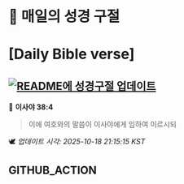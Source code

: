 # 🙏 매일의 성경 구절
# [Daily Bible verse]
## [![README에 성경구절 업데이트](https://github.com/DONGSUKA/first_test/actions/workflows/update-readme-bible.yml/badge.svg)](https://github.com/DONGSUKA/first_test/actions/workflows/update-readme-bible.yml)
<!-- START_BIBLE_VERSE -->
📖 **이사야 38:4**
> 이에 여호와의 말씀이 이사야에게 임하여 이르시되

🕊️ _업데이트 시각: 2025-10-18 21:15:15 KST_
  <!-- END_BIBLE_VERSE -->
## GITHUB_ACTION
